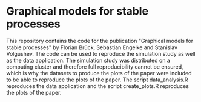 # Graphical models for stable processes
This repository contains the code for the publication "Graphical models for stable processes" by Florian Brück, Sebastian Engelke and Stanislav Volgushev.
The code can be used to reproduce the simulation study as well as the data application. The simulation study was distributed on a computing cluster and therefore full reproducibility cannot be ensured, which is why the datasets to produce the plots of the paper were included to be able to reproduce the plots of the paper. The script data_analysis.R reproduces the data application and the script create_plots.R reproduces the plots of the paper.
